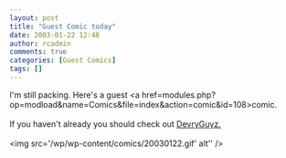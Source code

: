 ```yaml
---
layout: post
title: "Guest Comic today"
date: 2003-01-22 12:48
author: rcadmin
comments: true
categories: [Guest Comics]
tags: []
---
```

I'm still packing. Here's a guest <a href=modules.php?op=modload&name=Comics&file=index&action=comic&id=108>comic.</a>
<br />
<br />
If you haven't already you should check out <a href=http://www.devryguyz.com>DevryGuyz.</a><br /><br /><!--more--><img src='/wp/wp-content/comics/20030122.gif' alt'' />
